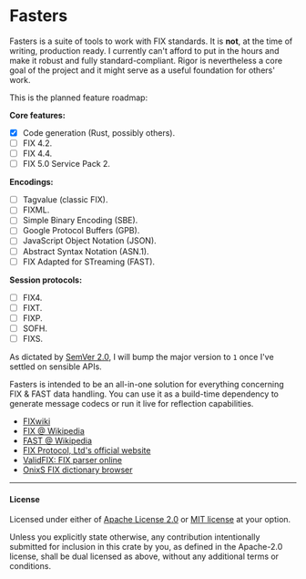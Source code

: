 # Fasters

Fasters is a suite of tools to work with FIX standards. It is **not**, at the time of writing, production ready. I currently can't afford to put in the hours and make it robust and fully standard-compliant. Rigor is nevertheless a core goal of the project and it might serve as a useful foundation for others' work.

This is the planned feature roadmap:

**Core features:**

- [X] Code generation (Rust, possibly others).
- [ ] FIX 4.2.
- [ ] FIX 4.4.
- [ ] FIX 5.0 Service Pack 2.

**Encodings:**

- [ ] Tagvalue (classic FIX).
- [ ] FIXML.
- [ ] Simple Binary Encoding (SBE).
- [ ] Google Protocol Buffers (GPB).
- [ ] JavaScript Object Notation (JSON).
- [ ] Abstract Syntax Notation (ASN.1).
- [ ] FIX Adapted for STreaming (FAST).

**Session protocols:**

- [ ] FIX4.
- [ ] FIXT.
- [ ] FIXP.
- [ ] SOFH.
- [ ] FIXS.

As dictated by [SemVer 2.0](https://semver.org/), I will bump the major version to `1` once I've settled on sensible APIs.

Fasters is intended to be an all-in-one solution for everything concerning FIX & FAST data handling. You can use it as a build-time dependency to generate message codecs or run it live for reflection capabilities.

- [FIXwiki](http://fixwiki.org/fixwiki/FIXwiki)
- [FIX @ Wikipedia](https://it.wikipedia.org/wiki/Financial_Information_eXchange_Protocol)
- [FAST @ Wikipedia](https://en.wikipedia.org/wiki/FAST_protocol)
- [FIX Protocol, Ltd's official website](https://www.fixtrading.org)
- [ValidFIX: FIX parser online](http://www.validfix.com/fix-analyzer.html)
- [OnixS FIX dictionary browser](https://www.onixs.biz/fix-dictionary.html)

---

#### License

Licensed under either of <a href="LICENSE-APACHE">Apache License 2.0</a> or <a href="LICENSE-MIT">MIT license</a> at your option.

Unless you explicitly state otherwise, any contribution intentionally submitted
for inclusion in this crate by you, as defined in the Apache-2.0 license, shall
be dual licensed as above, without any additional terms or conditions.